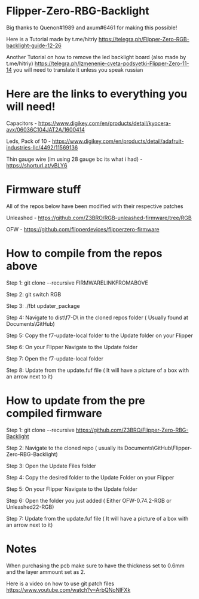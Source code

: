 # Flipper-Zero-RBG-Backlight

Big thanks to Quenon#1989 and axum#6461 for making this possible!


Here is a Tutorial made by t.me/hitriy https://telegra.ph/Flipper-Zero-RGB-backlight-guide-12-26

Another Tutorial on how to remove the led backlight board (also made by t.me/hitriy) https://telegra.ph/Izmenenie-cveta-podsvetki-Flipper-Zero-11-14 you will need to translate it unless you speak russian


# Here are the links to everything you will need!


Capacitors - https://www.digikey.com/en/products/detail/kyocera-avx/06036C104JAT2A/1600414


Leds, Pack of 10 - https://www.digikey.com/en/products/detail/adafruit-industries-llc/4492/11569136

Thin gauge wire (im using 28 gauge bc its what i had) - https://shorturl.at/vBLY6

# Firmware stuff

All of the repos below have been modified with their respective patches

Unleashed - https://github.com/Z3BRO/RGB-unleashed-firmware/tree/RGB

OFW - https://github.com/flipperdevices/flipperzero-firmware

# How to compile from the repos above 

Step 1: git clone --recursive FIRMWARELINKFROMABOVE


Step 2: git switch RGB


Step 3: ./fbt updater_package


Step 4: Navigate to dist\f7-D\ in the cloned repos folder ( Usually found at Documents\GitHub)


Step 5: Copy the f7-update-local folder to the Update folder on your Flipper


Step 6: On your Flipper Navigate to the Update folder


Step 7: Open the f7-update-local folder


Step 8: Update from the update.fuf file  ( It will have a picture of a box with an arrow next to it)


# How to update from the pre compiled firmware

Step 1: git clone --recursive https://github.com/Z3BRO/Flipper-Zero-RBG-Backlight


Step 2: Navigate to the cloned repo ( usually its Documents\GitHub\Flipper-Zero-RBG-Backlight)


Step 3: Open the Update Files folder


Step 4: Copy the desired folder to the Update Folder on your Flipper


Step 5: On your Flipper Navigate to the Update folder


Step 6: Open the folder you just added ( Either OFW-0.74.2-RGB or Unleashed22-RGB)


Step 7: Update from the update.fuf file  ( It will have a picture of a box with an arrow next to it)





# Notes

When purchasing the pcb make sure to have the thickness set to 0.6mm and the layer ammount set as 2.

Here is a video on how to use git patch files https://www.youtube.com/watch?v=ArbQNoNlFXk
